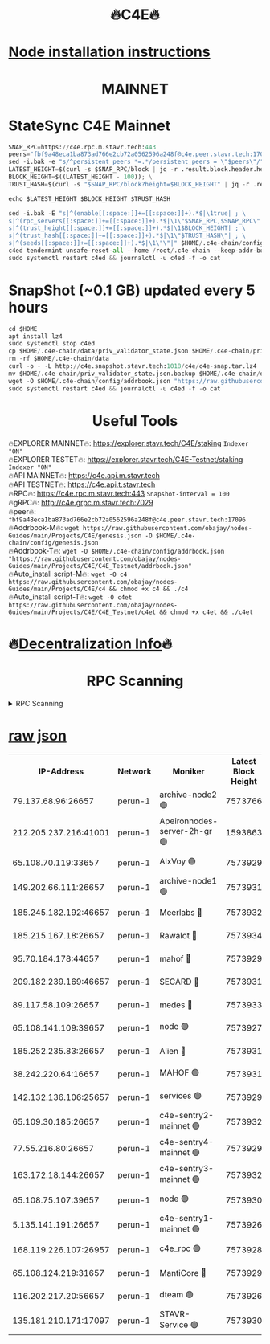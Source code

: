 <h1 align="center"> 🔥C4E🔥</h1>

[Node installation instructions](https://github.com/obajay/nodes-Guides/tree/main/Projects/C4E)
=

<h1 align="center"> MAINNET</h1>

# StateSync C4E Mainnet
```python
SNAP_RPC=https://c4e.rpc.m.stavr.tech:443
peers="fbf9a48eca1ba873ad766e2cb72a0562596a248f@c4e.peer.stavr.tech:17096"
sed -i.bak -e "s/^persistent_peers *=.*/persistent_peers = \"$peers\"/" $HOME/.c4e-chain/config/config.toml
LATEST_HEIGHT=$(curl -s $SNAP_RPC/block | jq -r .result.block.header.height); \
BLOCK_HEIGHT=$((LATEST_HEIGHT - 100)); \
TRUST_HASH=$(curl -s "$SNAP_RPC/block?height=$BLOCK_HEIGHT" | jq -r .result.block_id.hash)

echo $LATEST_HEIGHT $BLOCK_HEIGHT $TRUST_HASH

sed -i.bak -E "s|^(enable[[:space:]]+=[[:space:]]+).*$|\1true| ; \
s|^(rpc_servers[[:space:]]+=[[:space:]]+).*$|\1\"$SNAP_RPC,$SNAP_RPC\"| ; \
s|^(trust_height[[:space:]]+=[[:space:]]+).*$|\1$BLOCK_HEIGHT| ; \
s|^(trust_hash[[:space:]]+=[[:space:]]+).*$|\1\"$TRUST_HASH\"| ; \
s|^(seeds[[:space:]]+=[[:space:]]+).*$|\1\"\"|" $HOME/.c4e-chain/config/config.toml
c4ed tendermint unsafe-reset-all --home /root/.c4e-chain --keep-addr-book
sudo systemctl restart c4ed && journalctl -u c4ed -f -o cat
```
# SnapShot (~0.1 GB) updated every 5 hours
```python
cd $HOME
apt install lz4
sudo systemctl stop c4ed
cp $HOME/.c4e-chain/data/priv_validator_state.json $HOME/.c4e-chain/priv_validator_state.json.backup
rm -rf $HOME/.c4e-chain/data
curl -o - -L http://c4e.snapshot.stavr.tech:1018/c4e/c4e-snap.tar.lz4 | lz4 -c -d - | tar -x -C $HOME/.c4e-chain --strip-components 2
mv $HOME/.c4e-chain/priv_validator_state.json.backup $HOME/.c4e-chain/data/priv_validator_state.json
wget -O $HOME/.c4e-chain/config/addrbook.json "https://raw.githubusercontent.com/obajay/nodes-Guides/main/Projects/C4E/addrbook.json"
sudo systemctl restart c4ed && journalctl -u c4ed -f -o cat
```
 <h1 align="center"> Useful Tools</h1>

🔥EXPLORER MAINNET🔥:  https://explorer.stavr.tech/C4E/staking            `Indexer "ON"` \
🔥EXPLORER TESTET🔥:   https://explorer.stavr.tech/C4E-Testnet/staking     `Indexer "ON"` \
🔥API MAINNET🔥:       https://c4e.api.m.stavr.tech \
🔥API TESTNET🔥:       https://c4e.api.t.stavr.tech \
🔥RPC🔥:               https://c4e.rpc.m.stavr.tech:443                  `Snapshot-interval = 100` \
🔥gRPC🔥:              http://c4e.grpc.m.stavr.tech:7029 \
🔥peer🔥:              `fbf9a48eca1ba873ad766e2cb72a0562596a248f@c4e.peer.stavr.tech:17096` \
🔥Addrbook-M🔥:    ```wget https://raw.githubusercontent.com/obajay/nodes-Guides/main/Projects/C4E/genesis.json -O $HOME/.c4e-chain/config/genesis.json``` \
🔥Addrbook-T🔥:    ```wget -O $HOME/.c4e-chain/config/addrbook.json "https://raw.githubusercontent.com/obajay/nodes-Guides/main/Projects/C4E/C4E_Testnet/addrbook.json"``` \
🔥Auto_install script-M🔥: ```wget -O c4 https://raw.githubusercontent.com/obajay/nodes-Guides/main/Projects/C4E/c4 && chmod +x c4 && ./c4``` \
🔥Auto_install script-T🔥: ```wget -O c4et https://raw.githubusercontent.com/obajay/nodes-Guides/main/Projects/C4E/C4E_Testnet/c4et && chmod +x c4et && ./c4et```

🔥[Decentralization Info](https://github.com/obajay/StateSync-snapshots/tree/main/Projects/C4E/Decentralization)🔥
=

<h1 align="center"> RPC Scanning</h1>

<details>
<summary>RPC Scanning</summary>

<h2 align="center"> We scan nodes in real time every 4 hours. And we provide the final result of RPC endpoints.
We cannot influence the operation of these nodes in any way. </h2>


```python
If Voting Power is higher than 0 --> then the Node is a validator of the network and may be subject to attack and be a potential threat to the chain.
```
```python
We marked such validators with a red symbol
```

</details>

[raw json](https://rpc-check.c4e.stavr.tech/c4e/rpc-c4e-result.json)
=



<table><tr><th>IP-Address</th><th>Network</th><th>Moniker</th><th>Latest Block Height</th><th>Earliest Block Height</th><th>Catching Up</th><th>Tx Index</th><th>Voting Power</th><th>Scan Time</th></tr><tr><td>79.137.68.96:26657</td><td>perun-1</td><td>archive-node2 🟢</td><td>7573766</td><td>1</td><td>False</td><td>on</td><td>0</td><td>2024-03-13T21:35:50.500601575UTC</td></tr><tr><td>212.205.237.216:41001</td><td>perun-1</td><td>Apeironnodes-server-2h-gr 🟢</td><td>1593863</td><td>1</td><td>False</td><td>on</td><td>0</td><td>2024-03-13T21:35:53.402037865UTC</td></tr><tr><td>65.108.70.119:33657</td><td>perun-1</td><td>AlxVoy 🟢</td><td>7573929</td><td>1</td><td>False</td><td>on</td><td>0</td><td>2024-03-13T21:36:05.336126699UTC</td></tr><tr><td>149.202.66.111:26657</td><td>perun-1</td><td>archive-node1 🟢</td><td>7573931</td><td>1</td><td>False</td><td>on</td><td>0</td><td>2024-03-13T21:36:19.514375605UTC</td></tr><tr><td>185.245.182.192:46657</td><td>perun-1</td><td>Meerlabs 🔴</td><td>7573932</td><td>1051501</td><td>False</td><td>on</td><td>344615</td><td>2024-03-13T21:36:24.527390873UTC</td></tr><tr><td>185.215.167.18:26657</td><td>perun-1</td><td>Rawalot 🔴</td><td>7573934</td><td>1090501</td><td>False</td><td>on</td><td>450091</td><td>2024-03-13T21:36:35.592839866UTC</td></tr><tr><td>95.70.184.178:44657</td><td>perun-1</td><td>mahof 🔴</td><td>7573929</td><td>2342001</td><td>False</td><td>off</td><td>1356400</td><td>2024-03-13T21:36:04.693223907UTC</td></tr><tr><td>209.182.239.169:46657</td><td>perun-1</td><td>SECARD 🔴</td><td>7573931</td><td>2616101</td><td>False</td><td>off</td><td>749308</td><td>2024-03-13T21:36:16.906356941UTC</td></tr><tr><td>89.117.58.109:26657</td><td>perun-1</td><td>medes 🔴</td><td>7573933</td><td>2826001</td><td>False</td><td>off</td><td>891025</td><td>2024-03-13T21:36:31.223554689UTC</td></tr><tr><td>65.108.141.109:39657</td><td>perun-1</td><td>node 🟢</td><td>7573927</td><td>5303301</td><td>False</td><td>on</td><td>0</td><td>2024-03-13T21:35:52.832978957UTC</td></tr><tr><td>185.252.235.83:26657</td><td>perun-1</td><td>Alien 🔴</td><td>7573931</td><td>6502501</td><td>False</td><td>on</td><td>648215</td><td>2024-03-13T21:36:19.784218806UTC</td></tr><tr><td>38.242.220.64:16657</td><td>perun-1</td><td>MAHOF 🟢</td><td>7573931</td><td>6885501</td><td>False</td><td>on</td><td>0</td><td>2024-03-13T21:36:17.212857103UTC</td></tr><tr><td>142.132.136.106:25657</td><td>perun-1</td><td>services 🟢</td><td>7573929</td><td>7012001</td><td>False</td><td>on</td><td>0</td><td>2024-03-13T21:36:07.894193468UTC</td></tr><tr><td>65.109.30.185:26657</td><td>perun-1</td><td>c4e-sentry2-mainnet 🟢</td><td>7573932</td><td>7284001</td><td>False</td><td>on</td><td>0</td><td>2024-03-13T21:36:24.220909517UTC</td></tr><tr><td>77.55.216.80:26657</td><td>perun-1</td><td>c4e-sentry4-mainnet 🟢</td><td>7573929</td><td>7297001</td><td>False</td><td>on</td><td>0</td><td>2024-03-13T21:36:05.030789935UTC</td></tr><tr><td>163.172.18.144:26657</td><td>perun-1</td><td>c4e-sentry3-mainnet 🟢</td><td>7573932</td><td>7297001</td><td>False</td><td>on</td><td>0</td><td>2024-03-13T21:36:24.794291806UTC</td></tr><tr><td>65.108.75.107:39657</td><td>perun-1</td><td>node 🟢</td><td>7573930</td><td>7300001</td><td>False</td><td>on</td><td>0</td><td>2024-03-13T21:36:08.200452678UTC</td></tr><tr><td>5.135.141.191:26657</td><td>perun-1</td><td>c4e-sentry1-mainnet 🟢</td><td>7573926</td><td>7300501</td><td>False</td><td>on</td><td>0</td><td>2024-03-13T21:35:49.972065785UTC</td></tr><tr><td>168.119.226.107:26957</td><td>perun-1</td><td>c4e_rpc 🟢</td><td>7573928</td><td>7473928</td><td>False</td><td>on</td><td>0</td><td>2024-03-13T21:35:57.720813884UTC</td></tr><tr><td>65.108.124.219:31657</td><td>perun-1</td><td>MantiCore 🔴</td><td>7573929</td><td>7473929</td><td>False</td><td>off</td><td>729870</td><td>2024-03-13T21:36:04.141608489UTC</td></tr><tr><td>116.202.217.20:56657</td><td>perun-1</td><td>dteam 🟢</td><td>7573926</td><td>7511001</td><td>False</td><td>on</td><td>0</td><td>2024-03-13T21:35:50.184444107UTC</td></tr><tr><td>135.181.210.171:17097</td><td>perun-1</td><td>STAVR-Service 🟢</td><td>7573930</td><td>7571001</td><td>False</td><td>on</td><td>0</td><td>2024-03-13T21:36:08.524908577UTC</td></tr></table>
